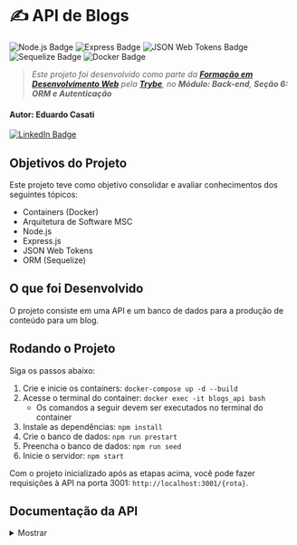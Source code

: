 # ✍️ API de Blogs

![Node.js Badge](https://img.shields.io/badge/node.js-339933?style=for-the-badge&logo=node.js&logoColor=white) ![Express Badge](https://img.shields.io/badge/express-black?style=for-the-badge&logo=express&logoColor=white) ![JSON Web Tokens Badge](https://img.shields.io/badge/json%20web%20tokens-black?style=for-the-badge&logo=json%20web%20tokens&logoColor=white) ![Sequelize Badge](https://img.shields.io/badge/sequelize-52B0E7?style=for-the-badge&logo=sequelize&logoColor=white) ![Docker Badge](https://img.shields.io/badge/docker-1D63ED?style=for-the-badge&logo=docker&logoColor=white)

> _Este projeto foi desenvolvido como parte da **[Formação em Desenvolvimento Web](https://www.betrybe.com/formacao-desenvolvimento-web)** pela **[Trybe](https://www.betrybe.com/)**, no **Módulo: Back-end**, **Seção 6: ORM e Autenticação**_

#### Autor: **Eduardo Casati**

[![LinkedIn Badge](https://img.shields.io/badge/LinkedIn-0A66C2?style=flat-square&logo=linkedin&logoColor=white)](https://www.linkedin.com/in/eduardocasati/)

## Objetivos do Projeto

Este projeto teve como objetivo consolidar e avaliar conhecimentos dos seguintes tópicos:

-  Containers (Docker)
-  Arquitetura de Software MSC
-  Node.js
-  Express.js 
-  JSON Web Tokens
-  ORM (Sequelize)

## O que foi Desenvolvido

O projeto consiste em uma API e um banco de dados para a produção de conteúdo para um blog.

## Rodando o Projeto

Siga os passos abaixo:

1. Crie e inicie os containers: ```docker-compose up -d --build```
2. Acesse o terminal do container: ```docker exec -it blogs_api bash```
   - Os comandos a seguir devem ser executados no terminal do container
3. Instale as dependências: ```npm install```
4. Crie o banco de dados: ```npm run prestart```
5. Preencha o banco de dados: ```npm run seed```
6. Inicie o servidor: ```npm start```

Com o projeto inicializado após as etapas acima, você pode fazer requisições à API na porta 3001: ```http://localhost:3001/{rota}```.

## Documentação da API

<details>

<summary>Mostrar</summary>

### Índice

- [Métodos](#métodos)
- [Respostas](#respostas)
- [Autenticação](#autenticação)
- [Rotas](#rotas)
   - [Login](#login)
      - [POST /login](#post-login)
   - [Usuários](#usuários)
      - [POST /user](#post-user)
      - [GET /user](#get-user)
      - [GET /user/:id](#get-userid)
   - [Categorias](#categorias)
      - [POST /categories](#post-categories)
      - [GET /categories](#get-categories)
   - [Postagens](#postagens)
      - [POST /post](#post-post)
      - [GET /post](#get-post)
      - [GET /post/:id](#get-postid)

## Métodos

Requisições para a API devem seguir os padrões:

| Método | Descrição |
|:---|:---|
| ```GET``` | Retorna informações de um ou mais recursos. |
| ```POST``` | Utilizado para criar um novo recurso. |

## Respostas

| Código | Descrição |
|:---|:---|
| ```200 OK``` | Requisição foi bem sucedida. |
| ```201 Created``` | Requisição foi bem sucedida e um novo recurso foi criado. |
| ```400 Bad Request``` | Erros de validação ou os campos informados não existem no sistema. |
| ```401 Unauthorized``` | A requisição não possui credenciais de autenticação válidas. |
| ```404 Not Found``` | O recurso solicitado não foi encontrado. |

## Autenticação

Com exceção da criação de usuário, todas as requisições para a API necessitam de um token de autenticação para serem executadas. O token pode ser obtido com um login válido ou ao criar um novo usuário com sucesso, e deve ser enviado no cabeçalho das requisições no formato abaixo:

```json
{
  "Authorization": "token",
}
```

## ROTAS

## Login

Fazer login no sistema.

### ```POST /login```

- **Requisição**
  - Body
    ```json
    {
      "email": "user@email.com",
      "password": "123456"
    }
    ```
- **Respostas**
  - ✅ Login bem-sucedido:
    ```json
    {
      "token": "eyJhbGciOiJIUzI1NiIsInR5cCI6IkpXVCJ9.eyJwYXlsb2FkIjp7ImlkIjo1LCJkaXNwbGF5TmFtZSI6InVzdWFyaW8gZGUgdGVzdGUiLCJlbWFpbCI6InRlc3RlQGVtYWlsLmNvbSIsImltYWdlIjoibnVsbCJ9LCJpYXQiOjE2MjAyNDQxODcsImV4cCI6MTYyMDY3NjE4N30.Roc4byj6mYakYqd9LTCozU1hd9k_Vw5IWKGL4hcCVG8"
    }
    ```
  - ⚠️ Os campos não foram devidamente preenchidos:
    ```json
    {
      "message": "Some required fields are missing"
    }
    ```
  - ❌ Usuário ou senha inválidos:
    ```json
    {
      "message": "Invalid fields"
    }
    ```

## Usuários

### ```POST /user```

Criar um usuário.

##### Validações:

O campo ```displayName``` deve ter 8 caracteres ou mais; </br>
O campo ```email``` precisa ter o formato ```prefixo@domínio```;</br>
O campo ```password``` precisa ter 6 caracteres ou mais.

- **Requisição**
  - Body
    ```json
    {
      "displayName": "Name Surname",
      "email": "user@email.com",
      "password": "123456",
      "image": "https://example-images.com/images/1234567890/image.jpg"
    }
    // O campo image é opcional
    ```
- **Respostas**
  - ✅ Usuário criado com sucesso:
    ```json
    {
      "token": "eyJhbGciOiJIUzI1NiIsInR5cCI6IkpXVCJ9.eyJwYXlsb2FkIjp7ImlkIjo1LCJkaXNwbGF5TmFtZSI6InVzdWFyaW8gZGUgdGVzdGUiLCJlbWFpbCI6InRlc3RlQGVtYWlsLmNvbSIsImltYWdlIjoibnVsbCJ9LCJpYXQiOjE2MjAyNDQxODcsImV4cCI6MTYyMDY3NjE4N30.Roc4byj6mYakYqd9LTCozU1hd9k_Vw5IWKGL4hcCVG8"
    }
    ```
  - ⚠️ O campo ```displayName``` não foi devidamente preenchido com 8 caracteres ou mais:
    ```json
    {
      "message": "\"displayName\" length must be at least 8 characters long"
    }
    ```
  - ⚠️ O campo email não foi devidamente preenchido com o formato prefixo@domínio:
    ```json
    {
      "message": "\"email\" must be a valid email"
    }
    ```
  - ⚠️ O campo password não foi devidamente preenchido com 6 caracteres ou mais:
    ```json
    {
      "message": "\"password\" length must be at least 6 characters long"
    }
    ```
  - ❌ Usuário já existente:
    ```json
    {
      "message": "User already registered"
    }
    ```

</br>

### ```GET /user```

Obter a lista completa de usuários.

- **Resposta**
  - ✅ Retorna a lista de usuários com sucesso:
    ```json
    [
      {
        "id": 1,
        "displayName": "Lewis Hamilton",
        "email": "lewishamilton@gmail.com",
        "image": "https://upload.wikimedia.org/wikipedia/commons/1/18/Lewis_Hamilton_2016_Malaysia_2.jpg"
      },
      {
        "id": 2,
        "displayName": "Michael Schumacher",
        "email": "michaelSchumacher@gmail.com",
        "image": "https://sportbuzz.uol.com.br/media/_versions/gettyimages-52491565_widelg.jpg"
      },
      {
        "id": 3,
        "displayName": "Ayrton Senna",
        "email": "ayrtonsenna@gmail.com",
        "image": "https://upload.wikimedia.org/wikipedia/commons/thumb/8/80/Senninha_2.jpg/800px-Senninha_2.jpg"
      },
      /* ... */
    ]
    ```

</br>

### ```GET /user/:id```

Obter um usuário específico pelo ID do usuário.

- **Respostas**
  - ✅ Retorna a lista de usuários com sucesso:
    ```json
    {
      "id": 1,
      "displayName": "Lewis Hamilton",
      "email": "lewishamilton@gmail.com",
      "image": "https://upload.wikimedia.org/wikipedia/commons/1/18/Lewis_Hamilton_2016_Malaysia_2.jpg"
    },
    ```
  - ❌ Usuário não encontrado:
    ```json
    {
      "message": "User does not exist"
    }
    ```

## Categorias

### ```POST /categories```

Criar uma categoria de postagem.

##### Validações:

O campo ```name``` não pode estar vazio.

- **Requisição**
  - Body
    ```json
    {
      "name": "Dicas"
    }
    ```
- **Respostas**
  - ✅ Categoria criada com sucesso:
    ```json
    {
      "id": 3,
      "name": "Dicas"
    }
    ```
  - ⚠️ O campo ```name``` não foi devidamente preenchido (o campo não pode estar em branco):
    ```json
    {
      "message": "\"name\" is required"
    }
    ```

</br>

### ```GET /categories```

Obter a lista completa de categorias de postagens.

- **Resposta**
  - ✅ Retorna a lista de categorias com sucesso:
    ```json
    [
      {
        "id": 1,
        "name": "Inovação"
      },
      {
        "id": 2,
        "name": "Escola"
      },
      /* ... */
    ]
    ```

## Postagens

### ```POST /post```

Criar uma nova postagem no blog.

##### Validações:

Todos os campos devem estar preenchidos;</br>
Não é possível cadastrar uma nova postagem com uma categoria inexistente.

- **Requisição**
  - Body
    ```json
    {
      "title": "Últimas atualizações, 1 de Agosto",
      "content": "O texto completo do post",
      "categoryIds": [1, 2]
    }
    ```
- **Respostas**
  - ✅ Postagem criada com sucesso:
    ```json
    {
      "id": 3,
      "title": "Últimas atualizações, 1 de Agosto",
      "content": "O texto completo do post",
      "userId": 1,
      "updated": "2022-05-18T18:00:01.196Z",
      "published": "2022-05-18T18:00:01.196Z"
    }
    ```
  - ⚠️ Todos os campos não foram devidamente preenchidos (nenhum campo pode estar em branco):
    ```json
    {
      "message": "Some required fields are missing"
    }
    ```
  - ⚠️ Uma ou mais categorias informadas no campo ```categoryIds``` não existe:
    ```json
    {
      "message": "one or more \"categoryIds\" not found"
    }
    ```

</br>

### ```GET /post```

Obter todas as postagens.

- **Resposta**
  - ✅ Retorna as postagens do blog com sucesso:
    ```json
    [
      {
        "id": 1,
        "title": "Post do Ano",
        "content": "Melhor post do ano",
        "userId": 1,
        "published": "2011-08-01T19:58:00.000Z",
        "updated": "2011-08-01T19:58:51.000Z",
        "user": {
          "id": 1,
          "displayName": "Lewis Hamilton",
          "email": "lewishamilton@gmail.com",
          "image": "https://upload.wikimedia.org/wikipedia/commons/1/18/Lewis_Hamilton_2016_Malaysia_2.jpg"
        },
        "categories": [
          {
            "id": 1,
            "name": "Inovação",
            "PostCategory": {
              "postId": 1,
              "categoryId": 1
            }
          }
        ]
      },
      {
        "id": 2,
        "title": "Vamos que vamos",
        "content": "Foguete não tem ré",
        "userId": 1,
        "published": "2011-08-01T19:58:00.000Z",
        "updated": "2011-08-01T19:58:51.000Z",
        "user": {
          "id": 2,
          "displayName": "Michael Schumacher",
          "email": "michaelschumacher@gmail.com",
          "image": "https://sportbuzz.uol.com.br/media/_versions/gettyimages-52491565_widelg.jpg"
        },
        "categories": [
          {
            "id": 2,
            "name": "Escola",
            "PostCategory": {
              "postId": 2,
              "categoryId": 2
              }
          }
        ]
      }, 
    /* ... */
    ]
    ```

</br>

### ```GET /post:id```

Obter postagem específica pelo ID da postagem.

- **Respostas**
  - ✅ Retorna a postagem com sucesso:
    ```json
    {
      "id": 1,
      "title": "Post do Ano",
      "content": "Melhor post do ano",
      "userId": 1,
      "published": "2011-08-01T19:58:00.000Z",
      "updated": "2011-08-01T19:58:51.000Z",
      "user": {
        "id": 1,
        "displayName": "Lewis Hamilton",
        "email": "lewishamilton@gmail.com",
        "image": "https://upload.wikimedia.org/wikipedia/commons/1/18/Lewis_Hamilton_2016_Malaysia_2.jpg"
      },
      "categories": [
        {
          "id": 1,
          "name": "Inovação",
          "PostCategory": {
              "postId": 1,
              "categoryId": 1
          }
        }
      ]
    }
    ```
  - ❌ Postagem não encontrada:
    ```json
    {
      "message": "Post does not exist"
    }
    ```

</details>
